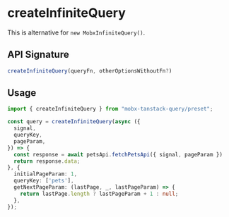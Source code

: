 # createInfiniteQuery  

This is alternative for `new MobxInfiniteQuery()`.  

## API Signature  

```ts
createInfiniteQuery(queryFn, otherOptionsWithoutFn?)
```

## Usage  
```ts
import { createInfiniteQuery } from "mobx-tanstack-query/preset";

const query = createInfiniteQuery(async ({
  signal,
  queryKey,
  pageParam,
}) => {
  const response = await petsApi.fetchPetsApi({ signal, pageParam })
  return response.data;
}, {
  initialPageParam: 1,
  queryKey: ['pets'],
  getNextPageParam: (lastPage, _, lastPageParam) => {
    return lastPage.length ? lastPageParam + 1 : null;
  },
});
```
